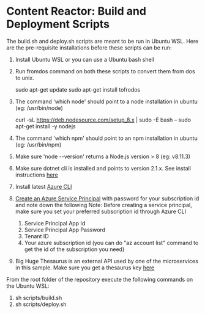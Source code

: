 # Content Reactor: Build and Deployment Scripts

The build.sh and deploy.sh scripts are meant to be run in Ubuntu WSL. Here are the pre-requisite installations before these scripts can be run:

1. Install Ubuntu WSL or you can use a Ubuntu bash shell
2. Run fromdos command on both these scripts to convert them from dos to unix.
    
    sudo apt-get update
    sudo apt-get install tofrodos

3. The command 'which node' should point to a node installation in ubuntu (eg: /usr/bin/node)

    curl -sL https://deb.nodesource.com/setup_8.x | sudo -E bash –
    sudo apt-get install -y nodejs
    
4. The command 'which npm' should point to an npm installation in ubuntu (eg: /usr/bin/npm)
5. Make sure 'node --version' returns a Node.js version > 8 (eg: v8.11.3)
6. Make sure dotnet cli is installed and points to version 2.1.x. See install instructions [here](https://www.microsoft.com/net/learn/get-started/linux/ubuntu16-04)
7. Install latest [Azure CLI](https://docs.microsoft.com/en-us/cli/azure/install-azure-cli-apt?view=azure-cli-latest)
8. [Create an Azure Service Principal](https://docs.microsoft.com/en-us/cli/azure/create-an-azure-service-principal-azure-cli?view=azure-cli-latest) with password for your subscription id and note down the following
Note: Before creating a service principal, make sure you set your preferred subscription id through Azure CLI
    1. Service Principal App Id
    2. Service Principal App Password
    3. Tenant ID
    4. Your azure subscription id (you can do "az account list" command to get the id of the subscription you need)
9. Big Huge Thesaurus is an external API used by one of the microservices in this sample. Make sure you get a thesaurus key [here](https://words.bighugelabs.com/api.php) 

From the root folder of the repository execute the following commands on the Ubuntu WSL:
1. sh scripts/build.sh
2. sh scripts/deploy.sh


